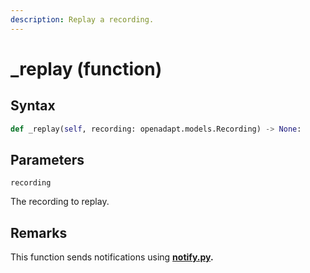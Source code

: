 ```yaml
---
description: Replay a recording.
---
```


# \_replay (function)

## Syntax

```python
def _replay(self, recording: openadapt.models.Recording) -> None:
```

## Parameters

`recording`

The recording to replay.

## Remarks

This function sends notifications using [**notify.py**](https://pypi.org/project/notify-py/)**.**
